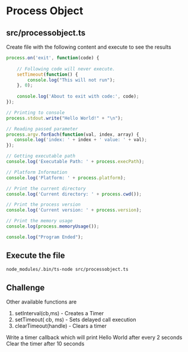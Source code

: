 # Process Object

## src/processobject.ts

Create file with the following content and execute to see the results

```ts
process.on('exit', function(code) {
    
    // Following code will never execute.
    setTimeout(function() {
        console.log("This will not run");
    }, 0);
    
    console.log('About to exit with code:', code);
});

// Printing to console
process.stdout.write("Hello World!" + "\n");

// Reading passed parameter
process.argv.forEach(function(val, index, array) {
   console.log('index: ' + index + ' value: ' + val);
});

// Getting executable path
console.log('Executable Path: ' + process.execPath);

// Platform Information 
console.log('Platform: ' + process.platform);

// Print the current directory
console.log('Current directory: ' + process.cwd());

// Print the process version
console.log('Current version: ' + process.version);

// Print the memory usage
console.log(process.memoryUsage());

console.log("Program Ended");

```

## Execute the file

```bash
node_modules/.bin/ts-node src/processobject.ts
```

## Challenge

Other available functions are 

1. setInterval(cb,ms) - Creates a Timer
2. setTimeout( cb, ms) - Sets delayed call execution
3. clearTimeout(handle) - Clears a timer

Write a timer callback which will print Hello World after every 2 seconds
Clear the timer after 10 seconds